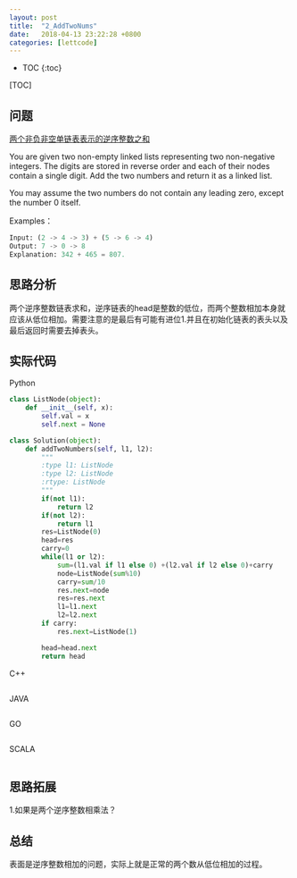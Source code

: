 ```yaml
---
layout: post
title:  "2_AddTwoNums"
date:   2018-04-13 23:22:28 +0800
categories: [lettcode]
---
```


* TOC
{:toc}

[TOC]

## 问题
[两个非负非空单链表表示的逆序整数之和](https://leetcode.com/problems/add-two-numbers/description//)

You are given two non-empty linked lists representing two non-negative integers. The digits are stored in reverse order and each of their nodes contain a single digit. Add the two numbers and return it as a linked list.

You may assume the two numbers do not contain any leading zero, except the number 0 itself.

Examples：
```python
Input: (2 -> 4 -> 3) + (5 -> 6 -> 4)
Output: 7 -> 0 -> 8
Explanation: 342 + 465 = 807.
```


## 思路分析
两个逆序整数链表求和，逆序链表的head是整数的低位，而两个整数相加本身就应该从低位相加。需要注意的是最后有可能有进位1.并且在初始化链表的表头以及最后返回时需要去掉表头。

## 实际代码
Python
```python
class ListNode(object):
    def __init__(self, x):
        self.val = x
        self.next = None

class Solution(object):
    def addTwoNumbers(self, l1, l2):
        """
        :type l1: ListNode
        :type l2: ListNode
        :rtype: ListNode
        """
        if(not l1):
            return l2
        if(not l2):
            return l1
        res=ListNode(0)
        head=res
        carry=0
        while(l1 or l2):
            sum=(l1.val if l1 else 0) +(l2.val if l2 else 0)+carry
            node=ListNode(sum%10)
            carry=sum/10
            res.next=node
            res=res.next
            l1=l1.next
            l2=l2.next
        if carry:
            res.next=ListNode(1)

        head=head.next
        return head
```

C++
```code

```

JAVA
```code

```

GO
```code

```


SCALA
```code

```
## 思路拓展
1.如果是两个逆序整数相乘法？
## 总结
表面是逆序整数相加的问题，实际上就是正常的两个数从低位相加的过程。
